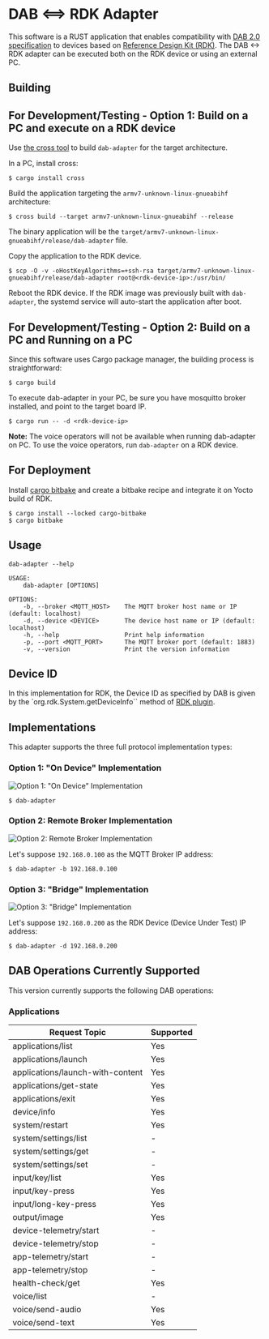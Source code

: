 # DAB <==> RDK Adapter #

This software is a RUST application that enables compatibility with [DAB 2.0 specification](https://getdab.org/) to devices based on [Reference Design Kit (RDK)](https://rdkcentral.com/).
The DAB <-> RDK adapter can be executed both on the RDK device or using an external PC.

## Building ##

## For Development/Testing - Option 1: Build on a PC and execute on a RDK device ##

Use [the cross tool](https://github.com/cross-rs/cross) to build `dab-adapter` for the target architecture.

In a PC, install cross:

```
$ cargo install cross
```

Build the application targeting the `armv7-unknown-linux-gnueabihf` architecture:

```
$ cross build --target armv7-unknown-linux-gnueabihf --release
```

The binary application will be the `target/armv7-unknown-linux-gnueabihf/release/dab-adapter` file.

Copy the application to the RDK device.

```
$ scp -O -v -oHostKeyAlgorithms=+ssh-rsa target/armv7-unknown-linux-gnueabihf/release/dab-adapter root@<rdk-device-ip>:/usr/bin/
```

Reboot the RDK device. If the RDK image was previously built with `dab-adapter`, the systemd service will auto-start the application after boot.

## For Development/Testing - Option 2: Build on a PC and Running on a PC ##

Since this software uses Cargo package manager, the building process is straightforward:

```
$ cargo build
```

To execute dab-adapter in your PC, be sure you have mosquitto broker installed, and point to the target board IP.

```
$ cargo run -- -d <rdk-device-ip>
```

**Note:** The voice operators will not be available when running dab-adapter on PC. To use the voice operators, run `dab-adapter` on a RDK device.

## For Deployment ##

Install [cargo bitbake](https://github.com/meta-rust/cargo-bitbake) and create a bitbake recipe and integrate it on Yocto build of RDK.

```
$ cargo install --locked cargo-bitbake
$ cargo bitbake
```


## Usage ##

```
dab-adapter --help

USAGE:
    dab-adapter [OPTIONS]

OPTIONS:
    -b, --broker <MQTT_HOST>    The MQTT broker host name or IP (default: localhost)
    -d, --device <DEVICE>       The device host name or IP (default: localhost)
    -h, --help                  Print help information
    -p, --port <MQTT_PORT>      The MQTT broker port (default: 1883)
    -v, --version               Print the version information
```

## Device ID ##

In this implementation for RDK, the Device ID as specified by DAB is given by the `org.rdk.System.getDeviceInfo`` method of [RDK plugin](https://rdkcentral.github.io/rdkservices/#/api/SystemPlugin).

## Implementations ##

This adapter supports the three full protocol implementation types:

### Option 1: "On Device" Implementation ###

![Option 1: "On Device" Implementation](doc/Option1.png)

```
$ dab-adapter
```

### Option 2: Remote Broker Implementation ###

![Option 2: Remote Broker Implementation](doc/Option2.png)

Let's suppose `192.168.0.100` as the MQTT Broker IP address:

```
$ dab-adapter -b 192.168.0.100
```

### Option 3: "Bridge" Implementation ###

![Option 3: "Bridge" Implementation](doc/Option3.png)

Let's suppose `192.168.0.200` as the RDK Device (Device Under Test) IP address:

```
$ dab-adapter -d 192.168.0.200
```

## DAB Operations Currently Supported ##

This version currently supports the following DAB operations:

### Applications ###

| Request Topic                    | Supported |
|----------------------------------|-----------|
| applications/list                |    Yes    |
| applications/launch              |    Yes    |
| applications/launch-with-content |    Yes    |
| applications/get-state           |    Yes    |
| applications/exit                |    Yes    |
| device/info                      |    Yes    |
| system/restart                   |    Yes    |
| system/settings/list             |     -     |
| system/settings/get              |     -     |
| system/settings/set              |     -     |
| input/key/list                   |    Yes    |
| input/key-press                  |    Yes    |
| input/long-key-press             |    Yes    |
| output/image                     |    Yes    |
| device-telemetry/start           |     -     |
| device-telemetry/stop            |     -     |
| app-telemetry/start              |     -     |
| app-telemetry/stop               |     -     |
| health-check/get                 |    Yes    |
| voice/list                       |     -     |
| voice/send-audio                 |    Yes    |
| voice/send-text                  |    Yes    |
